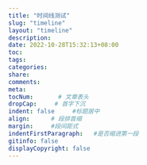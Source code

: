 ```yaml
---
title: "时间线测试"
slug: "timeline"
layout: "timeline"
description:
date: 2022-10-28T15:32:13+08:00
toc: 
tags: 
categories:
share:
comments:
meta: 
tocNum:       # 文章表头
dropCap:     # 首字下沉
indent: false     #标题居中
align:      # 段排首缩
margin:     #段间距式
indentFirstParagraph:   #是否缩进第一段
gitinfo: false
displayCopyright: false
---
```


